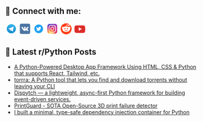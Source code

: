 ## 🔎 Connect with me:
[<img src="https://github.com/bullbesh/bullbesh/blob/main/images/Telegram.png" width="32" height="32" />](https://t.me/bullbesh)
[<img src="https://github.com/bullbesh/bullbesh/blob/main/images/VK.png" width="32" height="32" />](https://vk.com/bullbesh)
[<img src="https://github.com/bullbesh/bullbesh/blob/main/images/Twitter.png" width="32" height="32" />](https://twitter.com/bullbesh1)
[<img src="https://github.com/bullbesh/bullbesh/blob/main/images/Instagram.png" width="32" height="32" />](https://www.instagram.com/bullbesh)
[<img src="https://github.com/bullbesh/bullbesh/blob/main/images/Reddit.png" width="32" height="32" />](https://www.reddit.com/user/bullbesh)
[<img src="https://github.com/bullbesh/bullbesh/blob/main/images/YouTube.png" width="32" height="32" />](https://www.youtube.com/channel/UCtfjRs6uzgq5mfm8S06WTcg)

## 📕 Latest r/Python Posts
<!-- BLOG-POST-LIST:START -->
- [A Python-Powered Desktop App Framework Using HTML, CSS &amp; Python that supports React, Tailwind, etc.](https://www.reddit.com/r/Python/comments/1lwdbkc/a_pythonpowered_desktop_app_framework_using_html/)
- [torrra: A Python tool that lets you find and download torrents without leaving your CLI](https://www.reddit.com/r/Python/comments/1lwark0/torrra_a_python_tool_that_lets_you_find_and/)
- [Dispytch — a lightweight, async-first Python framework for building event-driven services.](https://www.reddit.com/r/Python/comments/1lw9nw6/dispytch_a_lightweight_asyncfirst_python/)
- [PrintGuard - SOTA Open-Source 3D print failure detector](https://www.reddit.com/r/Python/comments/1lw89hq/printguard_sota_opensource_3d_print_failure/)
- [I built a minimal, type-safe dependency injection container for Python](https://www.reddit.com/r/Python/comments/1lw78pn/i_built_a_minimal_typesafe_dependency_injection/)
<!-- BLOG-POST-LIST:END -->
